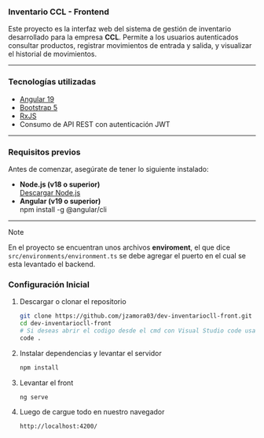 ### Inventario CCL - Frontend

Este proyecto es la interfaz web del sistema de gestión de inventario desarrollado para la empresa **CCL**. Permite a los usuarios autenticados consultar productos, registrar movimientos de entrada y salida, y visualizar el historial de movimientos.

---

### Tecnologías utilizadas

- [Angular 19](https://angular.io/)
- [Bootstrap 5](https://getbootstrap.com/)
- [RxJS](https://rxjs.dev/)
- Consumo de API REST con autenticación JWT

---

### Requisitos previos

Antes de comenzar, asegúrate de tener lo siguiente instalado:

- **Node.js (v18 o superior)**  
  [Descargar Node.js](https://nodejs.org/)
- **Angular (v19 o superior)**  
  npm install -g @angular/cli
 
---

  > [!NOTE]
  > En el proyecto se encuentran unos archivos **enviroment**, el que dice `src/environments/environment.ts` se debe agregar el puerto en el cual se esta levantado el backend.

### **Configuración Inicial**
1. Descargar o clonar el repositorio

    ```bash
   git clone https://github.com/jzamora03/dev-inventariocll-front.git
   cd dev-inventariocll-front
    # Si deseas abrir el codigo desde el cmd con Visual Studio code usa
    code .
3. Instalar dependencias y levantar el servidor
      ```bash
     npm install
      ```
4. Levantar el front
    ```bash
   ng serve
    ```
5. Luego de cargue todo en nuestro navegador
    ```bash
   http://localhost:4200/
    ```

